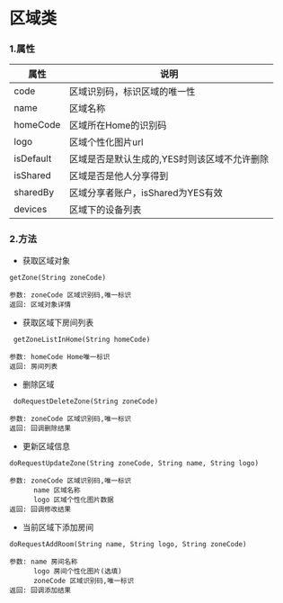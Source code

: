 # 区域类

### 1.属性

| 属性 | 说明 |
| ------ | ------ |
| code | 区域识别码，标识区域的唯一性 |
| name | 区域名称 |
| homeCode | 区域所在Home的识别码 |
| logo | 区域个性化图片url |
| isDefault | 区域是否是默认生成的,YES时则该区域不允许删除 |
| isShared | 区域是否是他人分享得到 |
| sharedBy | 区域分享者账户，isShared为YES有效 |
| devices | 区域下的设备列表 |

### 2.方法

* 获取区域对象

```
getZone(String zoneCode)

参数: zoneCode 区域识别码,唯一标识
返回: 区域对象详情

```

* 获取区域下房间列表

```
 getZoneListInHome(String homeCode)

参数: homeCode Home唯一标识
返回: 房间列表

```

* 删除区域

```
 doRequestDeleteZone(String zoneCode)

参数: zoneCode 区域识别码,唯一标识
返回: 回调删除结果

```

* 更新区域信息

```
doRequestUpdateZone(String zoneCode, String name, String logo)

参数: zoneCode 区域识别码,唯一标识
      name 区域名称
      logo 区域个性化图片数据
返回: 回调修改结果

```

* 当前区域下添加房间

```
doRequestAddRoom(String name, String logo, String zoneCode)

参数: name 房间名称
      logo 房间个性化图片(选填)
      zoneCode 区域识别码,唯一标识
返回: 回调添加结果

```
